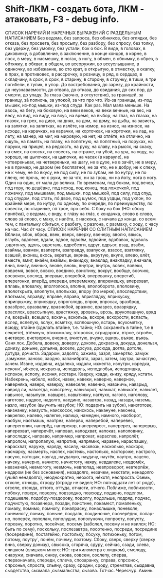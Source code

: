 # Shift-ЛКМ - создать бота, ЛКМ - атаковать, F3 - debug info.
СПИСОК НАРЕЧИЙ И НАРЕЧНЫХ ВЫРАЖЕНИЙ
С РАЗДЕЛЬНЫМ НАПИСАНИЕМ
Без ведома, без запроса, без обиняков, без оглядки, без отказа, без просвета, без просыпу, без разбору, без спросу, без толку, без удержу, без умолку, без устали, бок о бок.
В виде, в головах, в диковинку, в добавление, в заключение, в конце концов, в корне,
в лоск, в меру, в насмешку, в ногах, в ногу, в обмен, в обнимку, в обрез, в обтяжку, в обхват,
в общем, во всеоружии, во всеуслышание, в одиночку, во избежание, во сто крат, в открытую,
в отместку, в охапку, в прах, в противовес, в рассрочку, в розницу, в ряд, в сердцах, в складчину, в срок, в срок, в старину, в сторону, в струнку, в тиши, в три погибели, в тупик, в упор.
До востребования, до зарезу, до крайности, до неузнаваемости, до отвала, до отказа,
до свидания, до сих пор, до смерти, до упаду.
За глаза (заочно, в отсутствие), за границей, за границу, зá полночь, за упокой,
за что про что.
Из-за границы, из-под мышек, из-под мышки, из-под спуда.
Как раз.
Мал мала меньше.
На авось, на бегу, на боковую, на веки веков, на веки вечные, на вес, на весу, на вид,
на виду, на вкус, на время, на выбор, на глаз, на глазах, на глазок, на грех, на диво, на днях, на дом,
на дому, на дыбы, на зависть, на запятки, на запятках, на излёте, на измор, на износ, на износе,
на исходе, на карачках, на карачки, на корточках, на корточки, на лад, на лету, на манер,
на миг, на мировую, на нет, на отлёте, на отлично, на ощупь, на память, на плаву, на попятную,
на попятный, на поруках, на поруки, на прицел, на редкость, на руку, на славу, на рысях,
на скаку, на смех, на сносях, на совесть, на страже, на убой, на ура, на ходу, на хорошо,
на цыпочках, на цыпочки, на часах (в карауле), на четвереньках, на четвереньки, на шагу,
не в духе, не в зачёт, не в меру, не в пример, не даром (не бесплатно), не за что, не к добру,
не к спеху, нé к чему, не по вкусу, не под силу, не по зубам, не по нутру, не по плечу, не прочь,
не с руки, не за что, ни за грош, ни на йоту, нога в ногу.
Один на один, от мала до велика.
По временам, под боком, под вечер, пóд гору, по дешёвке, под исход, под конец, под
ложечкой, под ложечку, под мышками, под мышки, под мышкой, под силу, под спуд, под
спудом, под стать, пó двое, под шумок, под уздцы, под уклон, по крайней мере, по нутру,
по одному, по очереди, по преимуществу, по совести, по старинке, пó трое, про себя.
С боку на бок (НО: сбоку припёка), с ведома, с виду, с глáзу на глáз, с кондачка, слово
в слово, слово зá слово, с маху, с налёта, с наскока, с начала до конца, со всем тем, с панталыку сбиться, с разбегу, с разгона, с размаху, с ходу, с часу на час.
Час óт часу.
СПИСОК НАРЕЧИЙ СО СЛИТНЫМ НАПИСАНИЕМ
Вблизи, вбок, вброд, ввек, вверх, вверху, ввечеру, вволю, ввысь, вглубь, вдалеке, вдали,
вдвое, вдвоём, вдвойне, вдобавок, вдоволь ,вдогонку, вдоль, вдосталь, вдребезги, вдруг,
вдрызг, взад, взаём, взаймы, взамен, взаперти, взаправду, взапуски, взасос, взатяжку, взашей,
вконец, вкось, вкратце, вкривь, вкрутую, вкупе, влево, влёт, вместе, вмиг, внаём, внаймы,
внакидку, внаклад, внакладку, вначале, вниз, внизу, вничью, внове, вновь, внутри, внутрь,
вовек, вовеки, вóвремя, вовсе, вовсю, воедино, воистину, вокруг, вообще, воочию, восвояси,
вослед, впервые, вперебой, вперевалку, вперегиб, вперегонки, вперёд, впереди, вперемежку,
вперемешку, вперехват, вплавь, вповалку, вполголоса, вполне, вполоборота, вполовину, вполоткрыта, вполпути, впопыхах, впору (по мерке), впоследствии, впотьмах, вправду, вправе, вправо, вприглядку, вприкуску, вприпрыжку, вприсядку, впроголодь, впрок, впросак, вразброд,
вразброс, вразвалку, вразнобой, вразнос, вразрез, вразрядку, врасплох, врассыпную, врастяжку, вровень, врозь, врукопашную, вряд ли, всерьёз, всецело, вскачь, вскользь, вскоре,
вскорости, всласть, вслед, вслепую, вслух, всмятку, всплошную, встарь, всухомятку, всюду,
втайне (сделать втайне, т.е. тайно; НО: сохранить в тайне, т.е в секрете), втёмную, втихомолку,
второпях, втридорога, втрое, втроём, вчетверо, вчетвером, вчерне, вчистую, вчуже, вширь,
въяве, въявь.
Саня лох.
Добела, довеку, доверху, доколе, докрасна, докуда, донельзя, донизу, доныне, допьяна,
доселе, досуха, досюда, дотла, дотоле, дотуда, дочиста.
Задаром, задолго, заживо, зазря, замертво, замуж ,замужем, заново, заодно, запанибрата, зараз, затем, заутра, зачастую, зачем.
Извне, издавна, издалека, издали, изжелта, изнутри, изредка, искони́
, и́скоса, искрасна,
исподволь, исподлобья, исподтишка, испокон, исполу, иссиня, исстари.
Кверху, кзади, книзу, кряду, кстати.
Набекрень, набело, набок, навек, навеки, наверно, наверное, наверняка, наверх, наверху,
навеселе, навечно, навзничь, навзрыд, навряд ли, навсегда, навстречу, навыворот, навыкат,
навыкате, навылет, навынос, навыпуск, навырез, навытяжку, наглухо, наголо, наголову,
наготове, надвое, надолго, наедине, назавтра, назад, назади, наземь, назло, назубок (выучить
назубок; НО: подарить на зубок), наизготове, наизнанку, наизусть, наискосок, наискось,
накануне, наконец, накрепко, налево, налегке, налицо, намедни, намного, наоборот, наобум,
наотмашь, наотрез, наперво, наперебой, наперевес, наперегонки, наперёд, наперекор, наперекрест, наперерез, наперерыв, наперехват, наперечёт, наповал, наподхват, напоказ, наполовину, напоследок, направо, например, напрокат, нараспев, напролёт, напролом, напропалую,
напротив, напрямик, наравне, нараспашку, нарасхват, наружу, наряду, насилу, насквозь,
насколько, наскоро, насмарку, насмерть, наспех, настежь, настолько, настороже, настрого,
насухо, натощак, наугад ,наудалую, наудачу, наутёк, наутро, нацело, начеку, начерно, начисто,
начистоту, наяву, невдалеке, невдомёк, невзначай, невмоготу, невмочь, невпопад,
невпроворот, невтерпёж, недаром (не без основания), незадолго, незачем, некстати, ненадолго
(ушёл ненадолго), неоднократно, неохота, нéхотя, неспроста.
Оземь, отколе, отнюдь, óтроду (óтроду не видел; НО: пятнадцати лет от роду), отселе,
отсюда, оттого, оттуда, отчасти, отчего.
Поближе, поблизости, побоку, поверх, поверху, повзводно, повсюду, подавно, поделом, подешевле, подобру-поздорову, подолгу, подольше, подряд, подчас, подчистую, позавчера, позади, поистине, покамест, помаленьку, помалу, помимо, помногу, понапрасну, понаслышке, поневоле, понемногу, понизу, поныне, поодаль, поодиночке, поочерёдно, попар-
но, поперёк, пополам, пополудни, пополуночи, попросту, попусту, поровну, поротно, посейчас, посему (заболел, посему и не явился; НО: быть по сему), поскольку, послезавтра, посотенно, посреди, посредине (посередине), постатейно, постольку, пóсуху, потихоньку, потом, потому, поутру́
, почём, почему, поэтому.
Сбоку, сверх, сверху (сверху вниз, сверху донизу), свысока, сгоряча, сдуру, сейчас,
сзади, слева, слишком (слишком много; НО: три километра с лишком), смолоду, снаружи,
сначала, снизу, снова, совсем, сослепу, сперва, спервоначала, спереди, сплеча, спозаранку,
справа, спрсонок, спрсонья, спроста, спьяну, сразу, сродни, сроду, стремглав, сыздавна, сыздетства, сызмала ,сызмальства, сызова.
Тотчас.
Чересчур.
Аминь.
